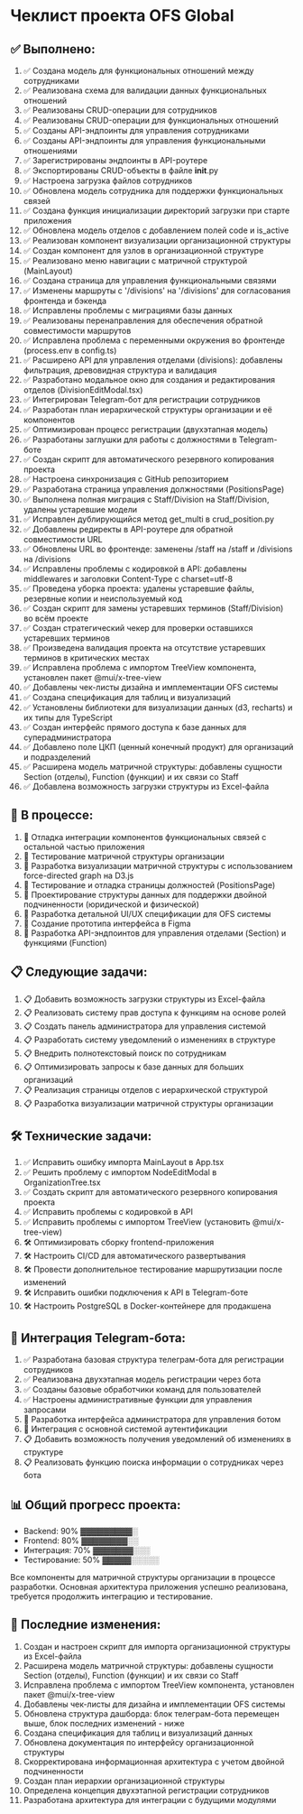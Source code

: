 # Чеклист проекта OFS Global

## ✅ Выполнено:
1. ✅ Создана модель для функциональных отношений между сотрудниками
2. ✅ Реализована схема для валидации данных функциональных отношений
3. ✅ Реализованы CRUD-операции для сотрудников
4. ✅ Реализованы CRUD-операции для функциональных отношений
5. ✅ Созданы API-эндпоинты для управления сотрудниками
6. ✅ Созданы API-эндпоинты для управления функциональными отношениями
7. ✅ Зарегистрированы эндпоинты в API-роутере
8. ✅ Экспортированы CRUD-объекты в файле __init__.py
9. ✅ Настроена загрузка файлов сотрудников
10. ✅ Обновлена модель сотрудника для поддержки функциональных связей
11. ✅ Создана функция инициализации директорий загрузки при старте приложения
12. ✅ Обновлена модель отделов с добавлением полей code и is_active
13. ✅ Реализован компонент визуализации организационной структуры
14. ✅ Создан компонент для узлов в организационной структуре
15. ✅ Реализовано меню навигации с матричной структурой (MainLayout)
16. ✅ Создана страница для управления функциональными связями
17. ✅ Изменены маршруты с '/divisions' на '/divisions' для согласования фронтенда и бэкенда
18. ✅ Исправлены проблемы с миграциями базы данных
19. ✅ Реализованы перенаправления для обеспечения обратной совместимости маршрутов
20. ✅ Исправлена проблема с переменными окружения во фронтенде (process.env в config.ts)
21. ✅ Расширено API для управления отделами (divisions): добавлены фильтрация, древовидная структура и валидация
22. ✅ Разработано модальное окно для создания и редактирования отделов (DivisionEditModal.tsx)
23. ✅ Интегрирован Telegram-бот для регистрации сотрудников
24. ✅ Разработан план иерархической структуры организации и её компонентов
25. ✅ Оптимизирован процесс регистрации (двухэтапная модель)
26. ✅ Разработаны заглушки для работы с должностями в Telegram-боте
27. ✅ Создан скрипт для автоматического резервного копирования проекта
28. ✅ Настроена синхронизация с GitHub репозиторием
29. ✅ Разработана страница управления должностями (PositionsPage)
30. ✅ Выполнена полная миграция с Staff/Division на Staff/Division, удалены устаревшие модели
31. ✅ Исправлен дублирующийся метод get_multi в crud_position.py
32. ✅ Добавлены редиректы в API-роутере для обратной совместимости URL
33. ✅ Обновлены URL во фронтенде: заменены /staff на /staff и /divisions на /divisions
34. ✅ Исправлены проблемы с кодировкой в API: добавлены middlewares и заголовки Content-Type с charset=utf-8
35. ✅ Проведена уборка проекта: удалены устаревшие файлы, резервные копии и неиспользуемый код
36. ✅ Создан скрипт для замены устаревших терминов (Staff/Division) во всём проекте
37. ✅ Создан стратегический чекер для проверки оставшихся устаревших терминов
38. ✅ Произведена валидация проекта на отсутствие устаревших терминов в критических местах
39. ✅ Исправлена проблема с импортом TreeView компонента, установлен пакет @mui/x-tree-view
40. ✅ Добавлены чек-листы дизайна и имплементации OFS системы
41. ✅ Создана спецификация для таблиц и визуализаций
42. ✅ Установлены библиотеки для визуализации данных (d3, recharts) и их типы для TypeScript
43. ✅ Создан интерфейс прямого доступа к базе данных для суперадминистратора
44. ✅ Добавлено поле ЦКП (ценный конечный продукт) для организаций и подразделений
45. ✅ Расширена модель матричной структуры: добавлены сущности Section (отделы), Function (функции) и их связи со Staff
46. ✅ Добавлена возможность загрузки структуры из Excel-файла

## 🔄 В процессе:
1. 🔄 Отладка интеграции компонентов функциональных связей с остальной частью приложения
2. 🔄 Тестирование матричной структуры организации
3. 🔄 Разработка визуализации матричной структуры с использованием force-directed graph на D3.js
4. 🔄 Тестирование и отладка страницы должностей (PositionsPage)
5. 🔄 Проектирование структуры данных для поддержки двойной подчиненности (юридической и физической)
6. 🔄 Разработка детальной UI/UX спецификации для OFS системы
7. 🔄 Создание прототипа интерфейса в Figma
8. 🔄 Разработка API-эндпоинтов для управления отделами (Section) и функциями (Function)

## 📋 Следующие задачи:
1. 📋 Добавить возможность загрузки структуры из Excel-файла
2. 📋 Реализовать систему прав доступа к функциям на основе ролей
3. 📋 Создать панель администратора для управления системой
4. 📋 Разработать систему уведомлений о изменениях в структуре
5. 📋 Внедрить полнотекстовый поиск по сотрудникам
6. 📋 Оптимизировать запросы к базе данных для больших организаций
7. 📋 Реализация страницы отделов с иерархической структурой
8. 📋 Разработка визуализации матричной структуры организации

## 🛠️ Технические задачи:
1. ✅ Исправить ошибку импорта MainLayout в App.tsx
2. ✅ Решить проблему с импортом NodeEditModal в OrganizationTree.tsx
3. ✅ Создать скрипт для автоматического резервного копирования проекта
4. ✅ Исправить проблемы с кодировкой в API
5. ✅ Исправить проблемы с импортом TreeView (установить @mui/x-tree-view)
6. 🛠️ Оптимизировать сборку frontend-приложения
7. 🛠️ Настроить CI/CD для автоматического развертывания
8. 🛠️ Провести дополнительное тестирование маршрутизации после изменений
9. 🛠️ Исправить ошибки подключения к API в Telegram-боте
10. 🛠️ Настроить PostgreSQL в Docker-контейнере для продакшена

## 🤖 Интеграция Telegram-бота:
1. ✅ Разработана базовая структура телеграм-бота для регистрации сотрудников
2. ✅ Реализована двухэтапная модель регистрации через бота
3. ✅ Созданы базовые обработчики команд для пользователей
4. ✅ Настроены административные функции для управления запросами
5. 🔄 Разработка интерфейса администратора для управления ботом
6. 🔄 Интеграция с основной системой аутентификации
7. 📋 Добавить возможность получения уведомлений об изменениях в структуре
8. 📋 Реализовать функцию поиска информации о сотрудниках через бота

## 📊 Общий прогресс проекта:
- Backend: 90% ▓▓▓▓▓▓▓▓▓░
- Frontend: 80% ▓▓▓▓▓▓▓▓░░
- Интеграция: 70% ▓▓▓▓▓▓▓░░░
- Тестирование: 50% ▓▓▓▓▓░░░░░

Все компоненты для матричной структуры организации в процессе разработки. Основная архитектура приложения успешно реализована, требуется продолжить интеграцию и тестирование. 

## 🔄 Последние изменения:
1. Создан и настроен скрипт для импорта организационной структуры из Excel-файла
2. Расширена модель матричной структуры: добавлены сущности Section (отделы), Function (функции) и их связи со Staff
3. Исправлена проблема с импортом TreeView компонента, установлен пакет @mui/x-tree-view
4. Добавлены чек-листы для дизайна и имплементации OFS системы
5. Обновлена структура дашборда: блок телеграм-бота перемещен выше, блок последних изменений - ниже
6. Создана спецификация для таблиц и визуализаций данных
7. Обновлена документация по интерфейсу организационной структуры
8. Скорректирована информационная архитектура с учетом двойной подчиненности
9. Создан план иерархии организационной структуры
10. Определена концепция двухэтапной регистрации сотрудников
11. Разработана архитектура для интеграции с будущими модулями